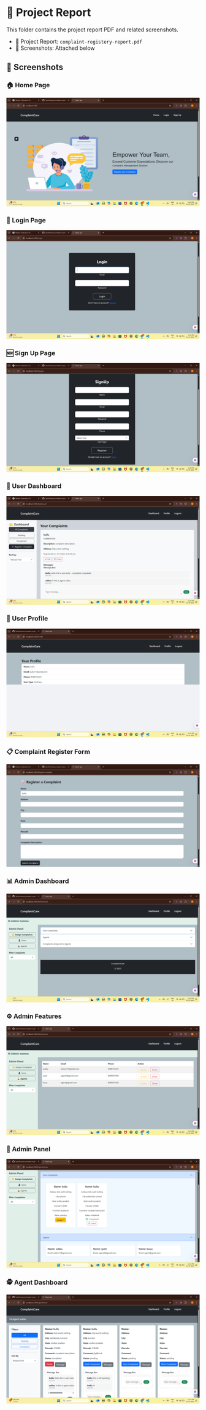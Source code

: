 # 📄 Project Report

This folder contains the project report PDF and related screenshots.

- 📄 Project Report: `complaint-registery-report.pdf`
- 📸 Screenshots: Attached below

## 📸 Screenshots

### 🏠 Home Page
![Home Page](./HomePage.png)

### 🔐 Login Page
![Login Page](./LoginPage.png)

### 🆕 Sign Up Page
![Sign Up Page](./SignUpPage.png)

### 👤 User Dashboard
![User Dashboard](./UserDashboard.png)

### 📝 User Profile
![User Profile](./UserProfile.png)

### 📋 Complaint Register Form
![Complaint Register Form](./ComplaintRegisterForm.png)

### 📊 Admin Dashboard
![Admin Dashboard](./AdminDashboard.png)

### ⚙️ Admin Features
![Admin Features](./AdminFeatures.png)

### 🧩 Admin Panel
![Admin Panel](./AdminPanel.png)

### 🕵️ Agent Dashboard
![Agent Dashboard](./AgentDashboard.png)
